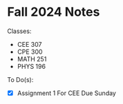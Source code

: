 # Fall 2024 Notes
Classes:
- CEE 307
- CPE 300
- MATH 251
- PHYS 196

To Do(s):
- [x] Assignment 1 For CEE Due Sunday
